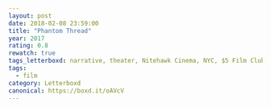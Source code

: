 ```yaml
---
layout: post 
date: 2018-02-08 23:59:00
title: "Phantom Thread"
year: 2017
rating: 0.8
rewatch: true
tags_letterboxd: narrative, theater, Nitehawk Cinema, NYC, $5 Film Club
tags:
  - film
category: Letterboxd
canonical: https://boxd.it/oAVcV
---
```

